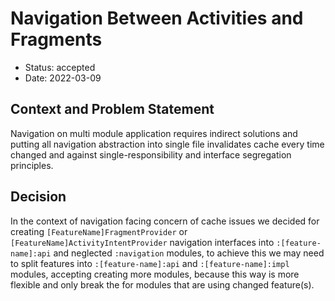 # Navigation Between Activities and Fragments

* Status: accepted
* Date: 2022-03-09

## Context and Problem Statement

Navigation on multi module application requires indirect solutions and putting all navigation abstraction into single file invalidates cache every time changed and against single-responsibility and interface segregation principles.

## Decision

In the context of navigation facing concern of cache issues we decided for creating `[FeatureName]FragmentProvider` or `[FeatureName]ActivityIntentProvider` navigation interfaces into `:[feature-name]:api` and neglected `:navigation` modules, to achieve this we may need to split features into `:[feature-name]:api` and `:[feature-name]:impl` modules, accepting creating more modules, because this way is more flexible and only break the for modules that are using changed feature(s).
